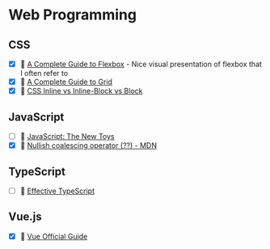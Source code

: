 # Web Programming
## CSS
- [x] 🔗 [A Complete Guide to Flexbox](https://css-tricks.com/snippets/css/a-guide-to-flexbox/) - Nice visual presentation of flexbox that I often refer to
- [x] 🔗 [A Complete Guide to Grid](https://css-tricks.com/snippets/css/complete-guide-grid/)
- [x] 🔗 [CSS Inline vs Inline-Block vs Block](https://www.samanthaming.com/pictorials/css-inline-vs-inlineblock-vs-block/)

## JavaScript
- [ ] 📘 [JavaScript: The New Toys](https://thenewtoys.dev/)
- [x] 🔗 [Nullish coalescing operator (??) - MDN](https://developer.mozilla.org/en-US/docs/Web/JavaScript/Reference/Operators/Nullish_coalescing_operator)

## TypeScript
- [ ] 📘 [Effective TypeScript](https://effectivetypescript.com/)

## Vue.js
- [x] 🔗 [Vue Official Guide](https://v3.vuejs.org/guide/introduction.html)
